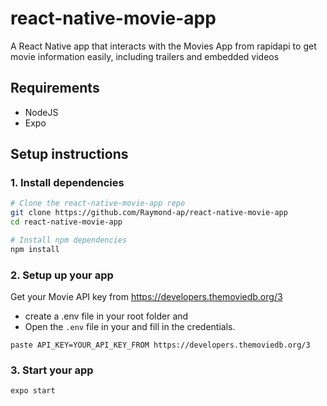# react-native-movie-app
A React Native app that interacts with the Movies App from rapidapi to get movie information easily, including trailers and embedded videos

## Requirements

- NodeJS
- Expo

## Setup instructions

### 1. Install dependencies

```sh
# Clone the react-native-movie-app repo
git clone https://github.com/Raymond-ap/react-native-movie-app
cd react-native-movie-app

# Install npm dependencies
npm install
```

### 2. Setup up your app

Get your Movie API key from https://developers.themoviedb.org/3

- create a .env file in your root folder and
- Open the `.env` file in your and fill in the credentials.
```
paste API_KEY=YOUR_API_KEY_FROM https://developers.themoviedb.org/3
```

### 3. Start your app
```
expo start
```
